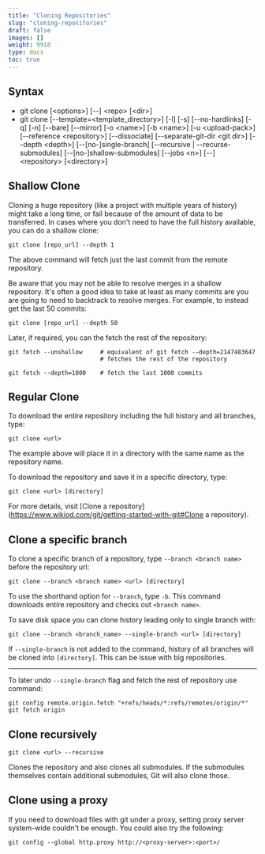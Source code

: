 ```yaml
---
title: "Cloning Repositories"
slug: "cloning-repositories"
draft: false
images: []
weight: 9918
type: docs
toc: true
---
```


## Syntax
 - git clone [\<options\>] [--] \<repo\> [\<dir\>]
 - git clone [--template=<template_directory>] [-l] [-s] [--no-hardlinks] [-q] [-n] [--bare] [--mirror] [-o \<name\>] [-b \<name\>] [-u \<upload-pack\>] [--reference \<repository\>] [--dissociate] [--separate-git-dir \<git dir\>] [--depth \<depth\>] [--[no-]single-branch] [--recursive | --recurse-submodules] [--[no-]shallow-submodules] [--jobs \<n\>] [--] \<repository\> [\<directory\>]

## Shallow Clone
Cloning a huge repository (like a project with multiple years of history) might take a long time, or fail because of the amount of data to be transferred. In cases where you don't need to have the full history available, you can do a shallow clone:

```
git clone [repo_url] --depth 1
```

The above command will fetch just the last commit from the remote repository.

Be aware that you may not be able to resolve merges in a shallow repository. It's often a good idea to take at least as many commits are you are going to need to backtrack to resolve merges. For example, to instead get the last 50 commits:

    git clone [repo_url] --depth 50

Later, if required, you can the fetch the rest of the repository:

<!-- if version [gte 1.8.3] -->
    git fetch --unshallow     # equivalent of git fetch -–depth=2147483647
                              # fetches the rest of the repository
<!-- end version if -->

<!-- if version [lt 1.8.3] -->
    git fetch --depth=1000    # fetch the last 1000 commits
<!-- end version if -->

## Regular Clone
To download the entire repository including the full history and all branches, type:

    git clone <url>

The example above will place it in a directory with the same name as the repository name. 

To download the repository and save it in a specific directory, type:

    git clone <url> [directory]

For more details, visit [Clone a repository](https://www.wikiod.com/git/getting-started-with-git#Clone a repository).

## Clone a specific branch
To clone a specific branch of a repository, type `--branch <branch name>` before the repository url:

    git clone --branch <branch name> <url> [directory]

To use the shorthand option for `--branch`, type `-b`. This command downloads entire repository and checks out `<branch name>`.  

To save disk space you can clone history leading only to single branch with:

    git clone --branch <branch_name> --single-branch <url> [directory]

If `--single-branch` is not added to the command, history of all branches will be cloned into `[directory]`. This can be issue with big repositories.

----------

To later undo `--single-branch` flag and fetch the rest of repository use command:

    git config remote.origin.fetch "+refs/heads/*:refs/remotes/origin/*"
    git fetch origin



## Clone recursively
<!-- if version [gte 1.6.5] -->

    git clone <url> --recursive

Clones the repository and also clones all submodules. If the submodules themselves contain additional submodules, Git will also clone those. 

<!-- end version if -->

## Clone using a proxy
If you need to download files with git under a proxy, setting proxy server system-wide couldn't be enough. You could also try the following:

    git config --global http.proxy http://<proxy-server>:<port>/


